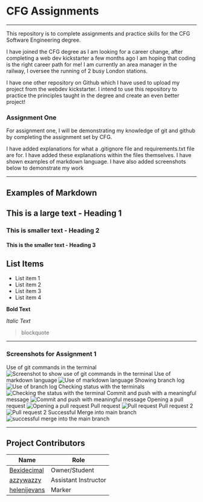 # CFG Assignments
_______
This repository is to complete assignments and practice skills for the CFG Software Engineering degree.

I have joined the CFG degree as I am looking for a career change, after completing a web dev kickstarter a few months ago I am hoping that coding is the right career path for me! 
I am currently an area manager in the railway, I oversee the running of 2 busy London stations. 

I have one other repository on Github which I have used to upload my project from the webdev kickstarter. I intend to use this repository to practice the principles taught in the degree
and create an even better project! 

### Assignment One
For assignment one, I will be demonstrating my knowledge of git and github by completing the assignment set by CFG.

I have added explanations for what a .gitignore file and requirements.txt file are for. I have added these explanations 
within the files themselves. I have shown examples of markdown language. I have also added screenshots below to 
demonstrate my work
________
## Examples of Markdown

## This is a large text - Heading 1

### This is smaller text - Heading 2

#### This is the smaller text - Heading 3

## List Items
- List item 1
- List item 2
- List item 3
- List item 4

**Bold Text** 

*Italic Text*

> blockquote
________
### Screenshots for Assignment 1

Use of git commands in the terminal
![Screenshot to show use of git commands in the terminal](./images/git_commands.png)
Use of markdown language
![Use of markdown language](./Images/Markdown.png)
Showing branch log
![Use of branch log](./Images/branch_log.png)
Checking status with the terminals
![Checking the status with the terminal](./Images/checking_status.png)
Commit and push with a meaningful message
![Commit and push with meaningful message](./Images/commitandpush.png)
Opening a pull request
![Opening a pull request](./Images/open_pull.png)
Pull request
![Pull request](./Images/pull_request.png)
Pull request 2
![Pull request 2](./Images/Pull_request_two.png)
Successful Merge into main branch
![successful merge into the main branch](./Images/Successful_merge.png)


______________
## Project Contributors
| **Name**                                        | Role             |
|-------------------------------------------------|------------------|
| [Bexidecimal](https://github.com/Bexidecimal)   | Owner/Student    |
| [azzywazzy](https://github.com/azzywazzy)       | Assistant Instructor |
| [helenijevans](https://github.com/helenijevans) | Marker           |

